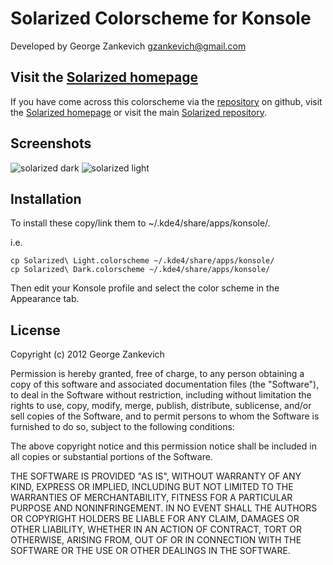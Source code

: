 Solarized Colorscheme for Konsole
=================================================

Developed by George Zankevich <gzankevich@gmail.com>

Visit the [Solarized homepage]
------------------------------

If you have come across this colorscheme via the [repository] on 
github, visit the [Solarized homepage] or visit the main
[Solarized repository].

[repository]: https://github.com/rcarmo/textwrangler-bbedit-solarized
[Solarized homepage]:   http://ethanschoonover.com/solarized
[Solarized repository]: https://github.com/altercation/solarized

Screenshots
-----------

![solarized dark](https://github.com/gzankevich/konsole-colors-solarized/master/img/solarized-dark.png)
![solarized light](https://github.com/gzankevich/konsole-colors-solarized/master/img/solarized-light.png)

Installation
------------

To install these copy/link them to ~/.kde4/share/apps/konsole/.

i.e.

    cp Solarized\ Light.colorscheme ~/.kde4/share/apps/konsole/
    cp Solarized\ Dark.colorscheme ~/.kde4/share/apps/konsole/

Then edit your Konsole profile and select the color scheme in the Appearance tab.

License
-------
Copyright (c) 2012 George Zankevich

Permission is hereby granted, free of charge, to any person obtaining a copy
of this software and associated documentation files (the "Software"), to deal
in the Software without restriction, including without limitation the rights
to use, copy, modify, merge, publish, distribute, sublicense, and/or sell
copies of the Software, and to permit persons to whom the Software is
furnished to do so, subject to the following conditions:

The above copyright notice and this permission notice shall be included in
all copies or substantial portions of the Software.

THE SOFTWARE IS PROVIDED "AS IS", WITHOUT WARRANTY OF ANY KIND, EXPRESS OR
IMPLIED, INCLUDING BUT NOT LIMITED TO THE WARRANTIES OF MERCHANTABILITY,
FITNESS FOR A PARTICULAR PURPOSE AND NONINFRINGEMENT. IN NO EVENT SHALL THE
AUTHORS OR COPYRIGHT HOLDERS BE LIABLE FOR ANY CLAIM, DAMAGES OR OTHER
LIABILITY, WHETHER IN AN ACTION OF CONTRACT, TORT OR OTHERWISE, ARISING FROM,
OUT OF OR IN CONNECTION WITH THE SOFTWARE OR THE USE OR OTHER DEALINGS IN
THE SOFTWARE.
